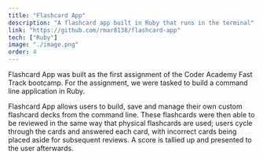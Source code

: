 ```yaml
---
title: "Flashcard App"
description: "A flashcard app built in Ruby that runs in the terminal"
link: "https://github.com/rmar8138/flashcard-app"
tech: ["Ruby"]
image: "./image.png"
order: 4
---
```


Flashcard App was built as the first assignment of the Coder Academy Fast Track bootcamp. For the assignment, we were tasked to build a command line application in Ruby.

Flashcard App allows users to build, save and manage their own custom flashcard decks from the command line. These flashcards were then able to be reviewed in the same way that physical flashcards are used; users cycle through the cards and answered each card, with incorrect cards being placed aside for subsequent reviews. A score is tallied up and presented to the user afterwards.
